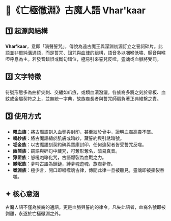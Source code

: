 # 📜《亡極徹淵》古魔人語 Vhar'kaar

## 1️⃣ 起源與結構

**Vhar'kaar**，意即「渦聲誓咒」，傳說為遠古魔王與深淵初源訂立之誓詞碎片。此語並非單純溝通語，而是誓咒、詛咒與血律的組構，語音多以咽喉低嘯、顫音與喉啞呼息為主。若發音錯誤或斷句錯位，極易引來誓咒反噬，靈魂或血脈將受罰。

## 2️⃣ 文字特徵

符號形態多為曲折尖刺、交纏如爪痕，或類血漬潑灑。各族裔多將之刻於骨板、血紋或金屬契符之上，並無統一字典，故族裔長者與誓咒師肩負著正典維繫之責。

## 3️⃣ 使用方式

- **曜血族**：將古魔語刻入血契與封印，甚至紋於骨中，證明血裔高貴不墜。
- **鳴紗族**：將古魔語繡於肌膚或暗紗，藏誓約與引誘暗號。
- **垢金族**：以古魔語刻契約碑與寶庫封印，任何違契者皆受誓咒反噬。
- **幽鬩族**：竊語與碎句中藏咒，可奪形奪名，暗易真音。
- **獰罡族**：怒吼咆哮化咒，古語爆裂為血戰之力。
- **緲眠族**：夢吟古語為鎖鏈，縛夢魂遊魂，族裔夢修。
- **噬淵族**：極少言，開口即唱噬魂古律，傳聞此律一旦被聽見，靈魂即被撕裂吞噬。

## ✦ 核心意涵

古魔人語不僅為族裔的通語，更是血脈與誓約的律令。凡失此語者，血裔名號即被剝離，永逐於亡極徹淵之外。
